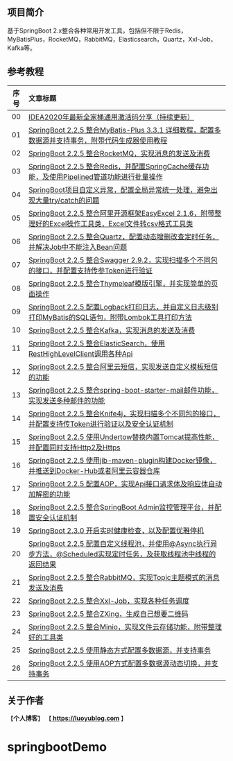 ## 项目简介
基于SpringBoot 2.x整合各种常用开发工具，包括但不限于Redis，MyBatisPlus，RocketMQ，RabbitMQ，Elasticsearch，Quartz，Xxl-Job，Kafka等。

## 参考教程
|序号|文章标题|
|:---:|:---|
|00|[IDEA2020年最新全家桶通用激活码分享（持续更新）](https://luoyublog.com/article/37)|
|01|[SpringBoot 2.2.5 整合MyBatis-Plus 3.3.1 详细教程，配置多数据源并支持事务，附带代码生成器使用教程](https://www.jianshu.com/p/5e4218d47578)|
|02|[SpringBoot 2.2.5 整合RocketMQ，实现消息的发送及消费](https://www.jianshu.com/p/c66cd3a703dc)|
|03|[SpringBoot 2.2.5 整合Redis，并配置SpringCache缓存功能，及使用Pipelined管道功能进行批量操作](https://www.jianshu.com/p/3ba1cb01407b)|
|04|[SpringBoot项目自定义异常，配置全局异常统一处理，避免出现大量try/catch的问题](https://www.jianshu.com/p/ceae1211e88e)|
|05|[SpringBoot 2.2.5 整合阿里开源框架EasyExcel 2.1.6，附带整理好的Excel操作工具类，Excel文件转csv格式工具类](https://www.jianshu.com/p/2fe693313e02)|
|06|[SpringBoot 2.2.5 整合Quartz，配置动态增删改查定时任务，并解决Job中不能注入Bean问题](https://www.jianshu.com/p/ca2bfbdfee68)|
|07|[SpringBoot 2.2.5 整合Swagger 2.9.2，实现扫描多个不同包的接口，并配置支持传参Token进行验证](https://www.jianshu.com/p/7386a0e04ca8)|
|08|[SpringBoot 2.2.5 整合Thymeleaf模版引擎，并实现简单的页面操作](https://www.jianshu.com/p/334e8ce0758e)|
|09|[SpringBoot 2.2.5 配置Logback打印日志，并自定义日志级别打印MyBatis的SQL语句，附带Lombok工具打印方法](https://www.jianshu.com/p/a7f1a33b9825)|
|10|[SpringBoot 2.2.5 整合Kafka，实现消息的发送及消费](https://www.jianshu.com/p/08290d6cbf66)|
|11|[SpringBoot 2.2.5 整合ElasticSearch，使用RestHighLevelClient调用各种Api](https://www.jianshu.com/p/19a820138a47)|
|12|[SpringBoot 2.2.5 整合阿里云短信，实现发送自定义模板短信的功能](https://www.jianshu.com/p/438d5271bf22)|
|13|[SpringBoot 2.2.5 整合spring-boot-starter-mail邮件功能，实现发送多种邮件的功能](https://www.jianshu.com/p/b2e1692555bf)|
|14|[SpringBoot 2.2.5 整合Knife4j，实现扫描多个不同包的接口，并配置支持传Token进行验证以及安全认证机制](https://www.jianshu.com/p/4ccad4e89774)|
|15|[SpringBoot 2.2.5 使用Undertow替换内置Tomcat提高性能，并配置同时支持Http2及Https](https://www.jianshu.com/p/8dcbb610a397)|
|16|[SpringBoot 2.2.5 使用jib-maven-plugin构建Docker镜像，并推送到Docker-Hub或者阿里云容器仓库](https://www.jianshu.com/p/7cd3c9abab48)|
|17|[SpringBoot 2.2.5 配置AOP，实现Api接口请求体及响应体自动加解密的功能](https://www.jianshu.com/p/506c9dcbd29c)|
|18|[SpringBoot 2.2.5 整合SpringBoot Admin监控管理平台，并配置安全认证机制](https://www.jianshu.com/p/f2719a800f38)|
|19|[SpringBoot 2.3.0 开启实时健康检查，以及配置优雅停机](https://www.jianshu.com/p/14e4975a2b7d)|
|20|[SpringBoot 2.2.5 配置自定义线程池，并使用@Async执行异步方法，@Scheduled实现定时任务，及获取线程池中线程的返回结果](https://www.jianshu.com/p/4001ff95dddc)|
|21|[SpringBoot 2.2.5 整合RabbitMQ，实现Topic主题模式的消息发送及消费](https://www.jianshu.com/p/3f61f4ac165f)|
|22|[SpringBoot 2.2.5 整合Xxl-Job，实现各种任务调度](https://www.jianshu.com/p/20ac45a76fde)|
|23|[SpringBoot 2.2.5 整合ZXing，生成自己想要二维码](https://www.jianshu.com/p/c9beef499334)|
|24|[SpringBoot 2.2.5 整合Minio，实现文件云存储功能，附带整理好的工具类](https://www.jianshu.com/p/8440d6034c3d)|
|25|[SpringBoot 2.2.5 使用静态方式配置多数据源，并支持事务](https://www.jianshu.com/p/c34ddb0f3a93)|
|26|[SpringBoot 2.2.5 使用AOP方式配置多数据源动态切换，并支持事务](https://www.jianshu.com/p/6a77ce8b1994)|


## 关于作者
【<b>个人博客</b>】    【<b><a href="https://luoyublog.com"> https://luoyublog.com </a></b>】<br/>
# springbootDemo
